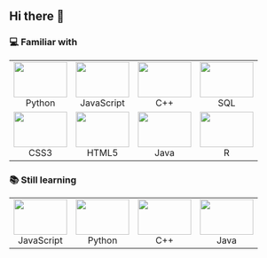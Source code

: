 ## Hi there 👋
### :computer: Familiar with
<table>
    <tr>
        <td align="center" width="96">
            <img width="96" height="64" src="https://img.icons8.com/color/96/000000/python.png"/>
            <br>Python
        </td>
        <td align="center" width="96">
            <img width="96" height="64" src="https://img.icons8.com/color/96/000000/javascript.png"/>
            <br>JavaScript
        </td>
        <td align="center" width="96">
            <img width="96" height="64" src="https://img.icons8.com/color/96/000000/c-plus-plus-logo.png"/>
            <br>C++
        </td>
        <td align="center" width="96">
            <img width="96" height="64" src="https://img.icons8.com/ios/100/000000/sql.png"/>
            <br>SQL
        </td>
    </tr>
    <tr>
        <td align="center" width="96">
            <img width="96" height="64" src="https://img.icons8.com/color/96/000000/css3.png"/>
            <br>CSS3
        </td>
        <td align="center" width="96">
            <img width="96" height="64" src="https://img.icons8.com/color/96/000000/html-5--v1.png"/>
            <br>HTML5
        </td>
        <td align="center" width="96">
            <img width="96" height="64" src="https://img.icons8.com/color/96/000000/java-coffee-cup-logo--v1.png"/>
            <br>Java
        </td>
        <td align="center" width="96">
            <img width="96" height="64" src="https://img.icons8.com/windows/96/000000/r-project.png"/>
            <br>R
        </td>
    </tr>
</table>

### :books: Still learning
<table>
    <tr>
        <td align="center" width="96">
            <img width="96" height="64" src="https://img.icons8.com/color/96/000000/javascript.png"/>
            <br>JavaScript
        </td>
        <td align="center" width="96">
            <img width="96" height="64" src="https://img.icons8.com/color/96/000000/python.png"/>
            <br>Python
        </td>
        <td align="center" width="96">
            <img width="96" height="64" src="https://img.icons8.com/color/96/000000/c-plus-plus-logo.png"/>
            <br>C++
        </td>
        <td align="center" width="96">
            <img width="96" height="64" src="https://img.icons8.com/color/96/000000/java-coffee-cup-logo--v1.png"/>
            <br>Java
        </td>
    </tr>
</table>

<!--
**AnnaPralat/AnnaPralat** is a ✨ _special_ ✨ repository because its `README.md` (this file) appears on your GitHub profile.

Here are some ideas to get you started:

- 🔭 I’m currently working on ...
- 🌱 I’m currently learning ...
- 👯 I’m looking to collaborate on ...
- 🤔 I’m looking for help with ...
- 💬 Ask me about ...
- 📫 How to reach me: ...
- 😄 Pronouns: ...
- ⚡ Fun fact: ...
-->
